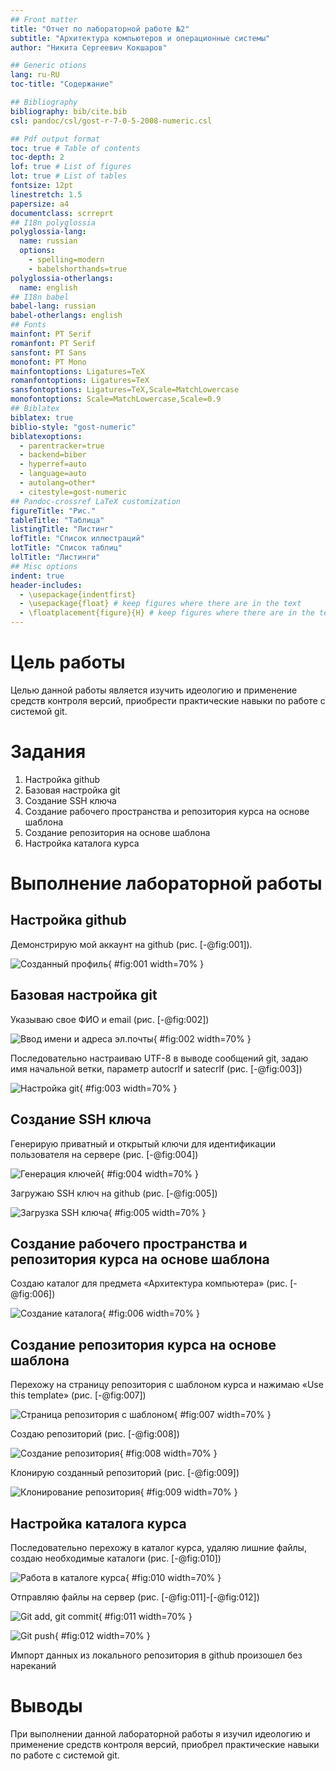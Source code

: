 ```yaml
---
## Front matter
title: "Отчет по лабораторной работе №2"
subtitle: "Архитектура компьютеров и операционные системы"
author: "Никита Сергеевич Кокшаров"

## Generic otions
lang: ru-RU
toc-title: "Содержание"

## Bibliography
bibliography: bib/cite.bib
csl: pandoc/csl/gost-r-7-0-5-2008-numeric.csl

## Pdf output format
toc: true # Table of contents
toc-depth: 2
lof: true # List of figures
lot: true # List of tables
fontsize: 12pt
linestretch: 1.5
papersize: a4
documentclass: scrreprt
## I18n polyglossia
polyglossia-lang:
  name: russian
  options:
	- spelling=modern
	- babelshorthands=true
polyglossia-otherlangs:
  name: english
## I18n babel
babel-lang: russian
babel-otherlangs: english
## Fonts
mainfont: PT Serif
romanfont: PT Serif
sansfont: PT Sans
monofont: PT Mono
mainfontoptions: Ligatures=TeX
romanfontoptions: Ligatures=TeX
sansfontoptions: Ligatures=TeX,Scale=MatchLowercase
monofontoptions: Scale=MatchLowercase,Scale=0.9
## Biblatex
biblatex: true
biblio-style: "gost-numeric"
biblatexoptions:
  - parentracker=true
  - backend=biber
  - hyperref=auto
  - language=auto
  - autolang=other*
  - citestyle=gost-numeric
## Pandoc-crossref LaTeX customization
figureTitle: "Рис."
tableTitle: "Таблица"
listingTitle: "Листинг"
lofTitle: "Список иллюстраций"
lotTitle: "Список таблиц"
lolTitle: "Листинги"
## Misc options
indent: true
header-includes:
  - \usepackage{indentfirst}
  - \usepackage{float} # keep figures where there are in the text
  - \floatplacement{figure}{H} # keep figures where there are in the text
---
```


# Цель работы

Целью данной работы является изучить идеологию и применение средств контроля версий, приобрести практические навыки по работе с системой git.

# Задания

1. Настройка github
2. Базовая настройка git
3. Создание SSH ключа
4. Создание рабочего пространства и репозитория курса на основе шаблона
5. Создание репозитория на основе шаблона
6. Настройка каталога курса

# Выполнение лабораторной работы

## Настройка github

Демонстрирую мой аккаунт на github (рис. [-@fig:001]).

![Созданный профиль](image/1.png){ #fig:001 width=70% }

## Базовая настройка git

Указываю свое ФИО и email (рис. [-@fig:002])

![Ввод имени и адреса эл.почты](image/2.png){ #fig:002 width=70% }

Последовательно настраиваю UTF-8 в выводе сообщений git, задаю имя начальной ветки, параметр autocrlf и satecrlf (рис. [-@fig:003])

![Настройка git](image/3.png){ #fig:003 width=70% }

## Создание SSH ключа

Генерирую приватный и открытый ключи для идентификации пользователя на сервере (рис. [-@fig:004])

![Генерация ключей](image/4.png){ #fig:004 width=70% }

Загружаю SSH ключ на github (рис. [-@fig:005])

![Загрузка SSH ключа](image/5.png){ #fig:005 width=70% }

## Создание рабочего пространства и репозитория курса на основе шаблона 

Создаю каталог для предмета «Архитектура компьютера» (рис. [-@fig:006])

![Создание каталога](image/6.png){ #fig:006 width=70% }

## Создание репозитория курса на основе шаблона

Перехожу на страницу репозитория с шаблоном курса и нажимаю «Use this template» (рис. [-@fig:007])

![Страница репозитория с шаблоном](image/7.png){ #fig:007 width=70% }

Создаю репозиторий (рис. [-@fig:008])

![Создание репозитория](image/8.png){ #fig:008 width=70% }

Клонирую созданный репозиторий (рис. [-@fig:009])

![Клонирование репозитория](image/9.png){ #fig:009 width=70% }

## Настройка каталога курса

Последовательно перехожу в каталог курса, удаляю лишние файлы, создаю необходимые каталоги (рис. [-@fig:010])

![Работа в каталоге курса](image/10.png){ #fig:010 width=70% }

Отправляю файлы на сервер (рис. [-@fig:011]-[-@fig:012])

![Git add, git commit](image/11.png){ #fig:011 width=70% }

![Git push](image/12.png){ #fig:012 width=70% }

Импорт данных из локального репозитория в github произошел без нареканий

# Выводы

При выполнении данной лабораторной работы я изучил идеологию и применение средств контроля версий, приобрел практические навыки по работе с системой git.
